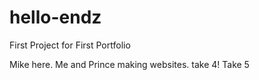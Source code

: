 # hello-endz
First Project for First Portfolio

Mike here. Me and Prince making websites.
take 4!
Take 5
